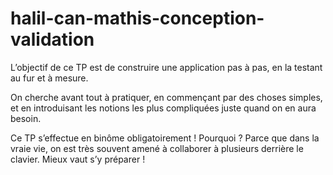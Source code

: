 # halil-can-mathis-conception-validation

L’objectif de ce TP est de construire une application pas à pas, en la testant au fur et à mesure. 

On cherche avant tout à pratiquer, en commençant par des choses simples, et en introduisant les notions les plus compliquées juste quand on en aura besoin. 

Ce TP s’effectue en binôme obligatoirement ! Pourquoi ? Parce que dans la vraie vie, on est très souvent amené à collaborer à plusieurs derrière le clavier. Mieux vaut s’y préparer !
